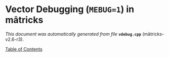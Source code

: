 
# Vector Debugging (`MEBUG=1`) in mātricks
_This document was automatically generated from file_ **`vdebug.cpp`** (mātricks-v2.6-r3).


[Table of Contents](README.md)
